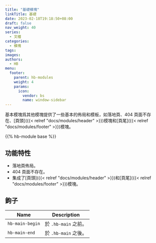 ```yaml
---
title: "基礎模塊"
linkTitle: 基礎
date: 2023-02-18T19:18:50+08:00
draft: false
nav_weight: 40
series:
  - 文檔
categories:
  - 模塊
tags:
images:
authors:
  - HB
menu:
  footer:
    parent: hb-modules
    weight: 4
    params:
      icon:
        vendor: bs
        name: window-sidebar
---
```


基本模塊爲其他模塊提供了一些基本的佈局和模板，如落地頁、404 頁面不存在、[頁頭]({{< relref "docs/modules/header" >}})模塊和[頁尾]({{< relref "docs/modules/footer" >}})模塊。

<!--more-->

{{% hb-module base %}}

## 功能特性

- 落地頁佈局。
- 404 頁面不存在。
- 集成了[頁頭]({{< relref "docs/modules/header" >}})和[頁尾]({{< relref "docs/modules/footer" >}})模塊。

## 鉤子

| Name            | Description          |
| --------------- | -------------------- |
| `hb-main-begin` | 於 `.hb-main` 之前。 |
| `hb-main-end`   | 於 `.hb-main` 之後。 |

